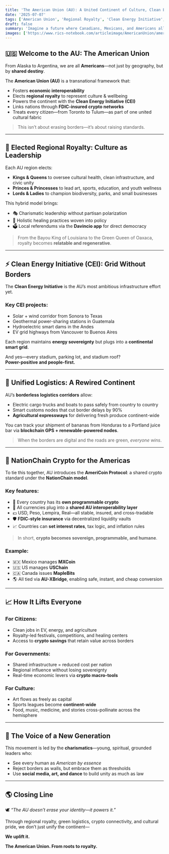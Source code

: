 ```yaml
---
title: 'The American Union (AU): A United Continent of Culture, Clean Energy, and Crypto 🇺🇸🌎🔋'
date: '2025-07-07'
tags: ['American Union', 'Regional Royalty', 'Clean Energy Initiative', 'NationChain Crypto', 'Civic Integration']
draft: false
summary: 'Imagine a future where Canadians, Mexicans, and Americans all see themselves as “Americans”—united by clean energy, shared values, and a common economic infrastructure. The American Union proposes a holistic model of democratic royalty, cross-border logistics, and FDIC-insured crypto to lift the hemisphere as one.'
images: ['https://www.rics-notebook.com/articleimage/AmericanUnion/americanunionflag.webp']
---
```


## 🇺🇸 Welcome to the AU: The American Union

From Alaska to Argentina, we are all **Americans**—not just by geography, but by **shared destiny**.

The **American Union (AU)** is a transnational framework that:
- Fosters **economic interoperability**
- Elects **regional royalty** to represent culture & wellbeing
- Powers the continent with the **Clean Energy Initiative (CEI)**
- Links nations through **FDIC-insured crypto networks**
- Treats every citizen—from Toronto to Tulum—as part of one united cultural fabric

> This isn’t about erasing borders—it’s about raising standards.

---

## 👑 Elected Regional Royalty: Culture as Leadership

Each AU region elects:
- **Kings & Queens** to oversee cultural health, clean infrastructure, and civic unity  
- **Princes & Princesses** to lead art, sports, education, and youth wellness  
- **Lords & Ladies** to champion biodiversity, parks, and small businesses

This hybrid model brings:
- 🎭 Charismatic leadership without partisan polarization  
- 🧘 Holistic healing practices woven into policy  
- 🗳️ Local referendums via the **Davincio app** for direct democracy

> From the Bayou King of Louisiana to the Green Queen of Oaxaca, royalty becomes **relatable and regenerative**.

---

## ⚡ Clean Energy Initiative (CEI): Grid Without Borders

The **Clean Energy Initiative** is the AU’s most ambitious infrastructure effort yet.

### Key CEI projects:
- Solar + wind corridor from Sonora to Texas  
- Geothermal power-sharing stations in Guatemala  
- Hydroelectric smart dams in the Andes  
- EV grid highways from Vancouver to Buenos Aires

Each region maintains **energy sovereignty** but plugs into a **continental smart grid**.

And yes—every stadium, parking lot, and stadium roof?  
**Power-positive and people-first.**

---

## 🚛 Unified Logistics: A Rewired Continent

AU’s **borderless logistics corridors** allow:
- Electric cargo trucks and boats to pass safely from country to country  
- Smart customs nodes that cut border delays by 90%  
- **Agricultural expressways** for delivering fresh produce continent-wide

You can track your shipment of bananas from Honduras to a Portland juice bar via **blockchain GPS + renewable-powered nodes**.

> When the borders are digital and the roads are green, *everyone wins*.

---

## 💱 NationChain Crypto for the Americas

To tie this together, AU introduces the **AmeriCoin Protocol**: a shared crypto standard under the **NationChain model**.

### Key features:
- 🧠 Every country has its **own programmable crypto**  
- 🔗 All currencies plug into a **shared AU interoperability layer**  
- 💵 USD, Peso, Lempira, Real—all stable, insured, and cross-tradable  
- 🛡️ **FDIC-style insurance** via decentralized liquidity vaults  
- 📈 Countries can **set interest rates**, tax logic, and inflation rules

> In short, **crypto becomes sovereign, programmable, and humane**.

### Example:
- 🇲🇽 Mexico manages **MXCoin**  
- 🇺🇸 US manages **USChain**  
- 🇨🇦 Canada issues **MapleBits**
- 🌎 All tied via **AU-XBridge**, enabling safe, instant, and cheap conversion

---

## 📈 How It Lifts Everyone

### For Citizens:
- Clean jobs in EV, energy, and agriculture  
- Royalty-led festivals, competitions, and healing centers  
- Access to **crypto savings** that retain value across borders

### For Governments:
- Shared infrastructure = reduced cost per nation  
- Regional influence without losing sovereignty  
- Real-time economic levers via **crypto macro-tools**

### For Culture:
- Art flows as freely as capital  
- Sports leagues become **continent-wide**  
- Food, music, medicine, and stories cross-pollinate across the hemisphere

---

## 🎤 The Voice of a New Generation

This movement is led by the **charismatics**—young, spiritual, grounded leaders who:

- See every human as *American by essence*  
- Reject borders as walls, but embrace them as thresholds  
- Use **social media, art, and dance** to build unity as much as law

---

## 🌎 Closing Line

🕊️ *“The AU doesn’t erase your identity—it powers it.”*

Through regional royalty, green logistics, crypto connectivity, and cultural pride, we don’t just unify the continent—

**We uplift it.**

**The American Union. From roots to royalty.**
